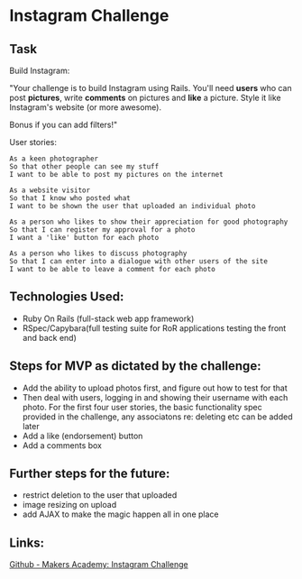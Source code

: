 Instagram Challenge
===================

Task
-----

Build Instagram:

"Your challenge is to build Instagram using Rails. You'll need **users** who can post **pictures**, write **comments** on pictures and **like** a picture. Style it like Instagram's website (or more awesome).

Bonus if you can add filters!"

User stories:

```
As a keen photographer
So that other people can see my stuff
I want to be able to post my pictures on the internet

As a website visitor
So that I know who posted what
I want to be shown the user that uploaded an individual photo

As a person who likes to show their appreciation for good photography
So that I can register my approval for a photo
I want a 'like' button for each photo

As a person who likes to discuss photography
So that I can enter into a dialogue with other users of the site
I want to be able to leave a comment for each photo
```

Technologies Used:
-------

* Ruby On Rails (full-stack web app framework)
* RSpec/Capybara(full testing suite for RoR applications testing the front and back end)



Steps for MVP as dictated by the challenge:
-------

* Add the ability to upload photos first, and figure out how to test for that
* Then deal with users, logging in and showing their username with each photo. For the first four user stories, the basic functionality spec provided in the challenge, any associatons re: deleting etc can be added later
* Add a like (endorsement) button
* Add a comments box

Further steps for the future:
-------
* restrict deletion to the user that uploaded
* image resizing on upload
* add AJAX to make the magic happen all in one place

Links:
-------

[Github - Makers Academy: Instagram Challenge](https://github.com/makersacademy/instagram-challenge)